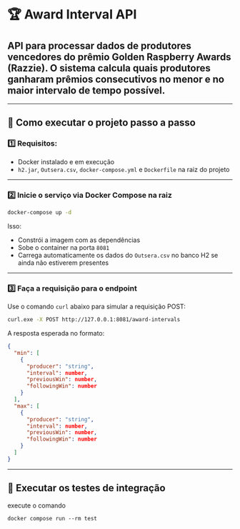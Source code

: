 # 🏆 Award Interval API

API para processar dados de produtores vencedores do prêmio Golden Raspberry Awards (Razzie).
O sistema calcula quais produtores ganharam prêmios consecutivos no menor e no maior intervalo de tempo possível.
---



---

## 🚀 Como executar o projeto passo a passo

### 1️⃣ Requisitos:

- Docker instalado e em execução
- `h2.jar`, `Outsera.csv`, `docker-compose.yml` e `Dockerfile` na raiz do projeto

---

### 2️⃣ Inicie o serviço via Docker Compose na raiz

```bash
docker-compose up -d
```

Isso:
- Constrói a imagem com as dependências
- Sobe o container na porta `8081`
- Carrega automaticamente os dados do `Outsera.csv` no banco H2 se ainda não estiverem presentes

---

### 3️⃣ Faça a requisição para o endpoint

Use o comando `curl` abaixo para simular a requisição POST:

```bash
curl.exe -X POST http://127.0.0.1:8081/award-intervals
```

A resposta esperada no formato:

```json
{
  "min": [
    {
      "producer": "string",
      "interval": number,
      "previousWin": number,
      "followingWin": number
    }
  ],
  "max": [
    {
      "producer": "string",
      "interval": number,
      "previousWin": number,
      "followingWin": number
    }
  ]
}
```

---

## 🧪 Executar os testes de integração

execute o comando 
````
docker compose run --rm test
````